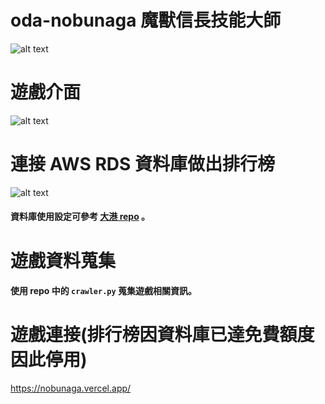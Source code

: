 # oda-nobunaga 魔獸信長技能大師
![alt text](https://cdn-images-1.medium.com/max/1000/1*BylORNoGW3ArrESjTeye6w.png)

# 遊戲介面
![alt text](https://cdn-images-1.medium.com/max/1000/1*tIqxCftQmkk9TZQ08OTCZw.png)

# 連接 AWS RDS 資料庫做出排行榜
![alt text](https://cdn-images-1.medium.com/max/1000/1*AXazOlI3SAQ__Uwes9iHdw.png)
#### 資料庫使用設定可參考 [大港 repo](https://github.com/moodoa/megaport_exchange) 。

# 遊戲資料蒐集
#### 使用 repo 中的 `crawler.py` 蒐集遊戲相關資訊。

# 遊戲連接(排行榜因資料庫已達免費額度因此停用)
https://nobunaga.vercel.app/
